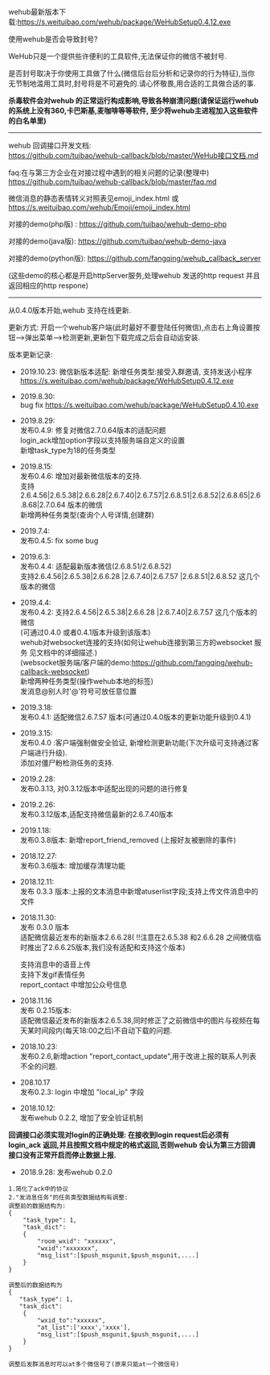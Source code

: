 
wehub最新版本下载:https://s.weituibao.com/wehub/package/WeHubSetup0.4.12.exe

使用wehub是否会导致封号?

WeHub只是一个提供些许便利的工具软件,无法保证你的微信不被封号.

是否封号取决于你使用工具做了什么(微信后台后分析和记录你的行为特征),当你无节制地滥用工具时,封号将是不可避免的.请心怀敬畏,用合适的工具做合适的事.

**杀毒软件会对wehub 的正常运行构成影响,导致各种崩溃问题(请保证运行wehub的系统上没有360,卡巴斯基,麦咖啡等等软件, 至少将wehub主进程加入这些软件的白名单里)**

------

wehub 回调接口开发文档:  
https://github.com/tuibao/wehub-callback/blob/master/WeHub接口文档.md

faq:在与第三方企业在对接过程中遇到的相关问题的记录(整理中)     
https://github.com/tuibao/wehub-callback/blob/master/faq.md

微信消息的静态表情转义对照表见emoji_index.html 或
https://s.weituibao.com/wehub/Emoji/emoji_index.html

对接的demo(php版) : https://github.com/tuibao/wehub-demo-php  

对接的demo(java版): https://github.com/tuibao/wehub-demo-java

对接的demo(python版): https://github.com/fangqing/wehub_callback_server  

(这些demo的核心都是开启httpServer服务,处理wehub 发送的http request 并且返回相应的http respone)

------

从0.4.0版本开始,wehub 支持在线更新. 

更新方式: 开启一个wehub客户端(此时最好不要登陆任何微信),点击右上角设置按钮-->弹出菜单-->检测更新,更新包下载完成之后会自动运安装.

版本更新记录:  
- 2019.10.23:
  微信新版本适配:
      新增任务类型:接受入群邀请, 支持发送小程序
  https://s.weituibao.com/wehub/package/WeHubSetup0.4.12.exe

- 2019.8.30:  
  bug fix
  https://s.weituibao.com/wehub/package/WeHubSetup0.4.10.exe

- 2019.8.29:  
  发布0.4.9:
  修复对微信2.7.0.64版本的适配问题  
  login_ack增加option字段以支持服务端自定义的设置  
  新增task_type为18的任务类型  

- 2019.8.15:  
  发布0.4.6: 
  增加对最新微信版本的支持.  
  支持2.6.4.56|2.6.5.38|2.6.6.28|2.6.7.40|2.6.7.57|2.6.8.51|2.6.8.52|2.6.8.65|2.6.8.68|2.7.0.64 版本的微信  
  新增两种任务类型(查询个人号详情,创建群)  
  
- 2019.7.4:  
  发布0.4.5: 
  fix some bug  
  
- 2019.6.3:  
  发布0.4.4:
  适配最新版本微信(2.6.8.51/2.6.8.52)  
  支持2.6.4.56|2.6.5.38|2.6.6.28 |2.6.7.40|2.6.7.57 |2.6.8.51|2.6.8.52 这几个版本的微信  

- 2019.4.4:  
  发布0.4.2:
  支持2.6.4.56|2.6.5.38|2.6.6.28 |2.6.7.40|2.6.7.57 这几个版本的微信  
  (可通过0.4.0 或者0.4.1版本升级到该版本)  
  wehub对websocket连接的支持(如何让wehub连接到第三方的websocket 服务 见文档中的详细描述.)  
  (websocket服务端/客户端的demo:https://github.com/fangqing/wehub-callback-websocket)  
  新增两种任务类型(操作wehub本地的标签)  
  发消息@别人时'@'符号可放任意位置  

- 2019.3.18:  
  发布0.4.1: 适配微信2.6.7.57 版本(可通过0.4.0版本的更新功能升级到0.4.1)

- 2019.3.15:  
  发布0.4.0 :客户端强制做安全验证, 新增检测更新功能(下次升级可支持通过客户端进行升级).  
  添加对僵尸粉检测任务的支持.


- 2019.2.28:   
  发布0.3.13, 对0.3.12版本中适配出现的问题的进行修复  

- 2019.2.26:   
  发布0.3.12版本,适配支持微信最新的2.6.7.40版本  

- 2019.1.18:   
  发布0.3.8版本:  新增report_friend_removed (上报好友被删除的事件)

- 2018.12.27:  
  发布0.3.6版本:  增加缓存清理功能  

-  2018.12.11:  
   发布 0.3.3 版本:上报的文本消息中新增atuserlist字段;支持上传文件消息中的文件


- 2018.11.30:  
  发布 0.3.0 版本  
  适配微信最近发布的新版本2.6.6.28( !!注意在2.6.5.38 和2.6.6.28 之间微信临时推出了2.6.6.25版本,我们没有适配和支持这个版本)

  支持消息中的语音上传  
  支持下发gif表情任务  
  report_contact 中增加公众号信息  

- 2018.11.16  
  发布 0.2.15版本:  
  适配微信最近发布的新版本2.6.5.38,同时修正了之前微信中的图片与视频在每天某时间段内(每天18:00之后)不自动下载的问题.

- 2018.10.23:  
  发布0.2.6,新增action "report_contact_update",用于改进上报的联系人列表不全的问题.

- 208.10.17  
   发布0.2.3: login 中增加 "local_ip" 字段

-  2018.10.12:  
    发布wehub 0.2.2, 增加了安全验证机制

**回调接口必须实现对login的正确处理: 在接收到login request后必须有login_ack 返回,并且按照文档中规定的格式返回,否则wehub 会认为第三方回调接口没有正常开启而停止数据上报.**

- 2018.9.28:
  发布wehub 0.2.0

```
1.简化了ack中的协议
2."发消息任务"的任务类型数据结构有调整:  
调整前的数据结构为:
{
    "task_type": 1,  
    "task_dict":
    {
    	"room_wxid": "xxxxxx",  
    	"wxid":"xxxxxxx",	   				  
    	"msg_list":[$push_msgunit,$push_msgunit,....]
	}
}

调整后的数据结构为
{
   "task_type": 1,  
   "task_dict":
    {
        "wxid_to":"xxxxxx",  	
        "at_list":['xxxx','xxxx'],  
    	"msg_list":[$push_msgunit,$push_msgunit,....]
	}
}

调整后发群消息时可以at多个微信号了(原来只能at一个微信号)
```
